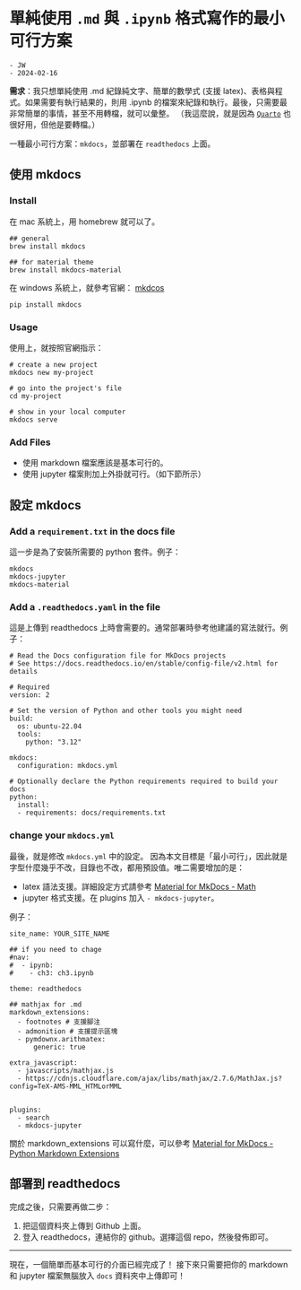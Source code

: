 
# 單純使用 `.md` 與 `.ipynb` 格式寫作的最小可行方案

```
- JW
- 2024-02-16
```

**需求**：我只想單純使用 .md 紀錄純文字、簡單的數學式 (支援 latex)、表格與程式。如果需要有執行結果的，則用 .ipynb 的檔案來紀錄和執行。最後，只需要最非常簡單的事情，甚至不用轉檔，就可以彙整。
（我這麼說，就是因為 [`Quarto`](https://quarto.org/) 也很好用，但他是要轉檔。）

一種最小可行方案：`mkdocs`，並部署在 `readthedocs` 上面。


## 使用 mkdocs


### Install

在 mac 系統上，用 homebrew 就可以了。

```
## general
brew install mkdocs

## for material theme
brew install mkdocs-material
```

在 windows 系統上，就參考官網： [mkdcos](https://www.mkdocs.org/)

```
pip install mkdocs
```

### Usage

使用上，就按照官網指示：

```
# create a new project
mkdocs new my-project

# go into the project's file
cd my-project

# show in your local computer
mkdocs serve
```

### Add Files

- 使用 markdown 檔案應該是基本可行的。
- 使用 jupyter 檔案則加上外掛就可行。（如下節所示）

## 設定 mkdocs

### Add a `requirement.txt` in the docs file

這一步是為了安裝所需要的 python 套件。例子：

```
mkdocs
mkdocs-jupyter
mkdocs-material
```


### Add a `.readthedocs.yaml` in the file

這是上傳到 readthedocs 上時會需要的。通常部署時參考他建議的寫法就行。例子：

```
# Read the Docs configuration file for MkDocs projects
# See https://docs.readthedocs.io/en/stable/config-file/v2.html for details

# Required
version: 2

# Set the version of Python and other tools you might need
build:
  os: ubuntu-22.04
  tools:
    python: "3.12"

mkdocs:
  configuration: mkdocs.yml

# Optionally declare the Python requirements required to build your docs
python:
  install:
  - requirements: docs/requirements.txt
```

### change your `mkdocs.yml`

最後，就是修改 `mkdocs.yml` 中的設定。
因為本文目標是「最小可行」，因此就是字型什麼幾乎不改，目錄也不改，都用預設值。唯二需要增加的是：

- latex 語法支援。詳細設定方式請參考 [Material for MkDocs - Math](https://squidfunk.github.io/mkdocs-material/reference/math/)
- jupyter 格式支援。在 plugins 加入 `- mkdocs-jupyter`。



例子：

```
site_name: YOUR_SITE_NAME

## if you need to chage
#nav:
#  - ipynb:
#    - ch3: ch3.ipynb

theme: readthedocs

## mathjax for .md
markdown_extensions:
  - footnotes # 支援腳注
  - admonition # 支援提示區塊
  - pymdownx.arithmatex:
      generic: true

extra_javascript:
  - javascripts/mathjax.js
  - https://cdnjs.cloudflare.com/ajax/libs/mathjax/2.7.6/MathJax.js?config=TeX-AMS-MML_HTMLorMML


plugins:
  - search
  - mkdocs-jupyter

```


關於 markdown_extensions 可以寫什麼，可以參考 [Material for MkDocs - Python Markdown Extensions](https://squidfunk.github.io/mkdocs-material/setup/extensions/python-markdown-extensions/#highlight)

## 部署到 readthedocs

完成之後，只需要再做二步：

1. 把這個資料夾上傳到 Github 上面。
2. 登入 readthedocs，連結你的 github。選擇這個 repo，然後發佈即可。


---

現在，一個簡單而基本可行的介面已經完成了！
接下來只需要把你的 markdown 和 jupyter 檔案無腦放入 `docs` 資料夾中上傳即可！